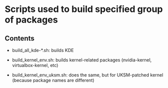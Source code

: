 
Scripts used to build specified group of packages
=================================================

Contents
--------

* build_all_kde-*.sh: builds KDE

* build_kernel_env.sh: builds kernel-related packages (nvidia-kernel, virtualbox-kernel, etc)

* build_kernel_env_uksm.sh: does the same, but for UKSM-patched kernel (because package names are different)

